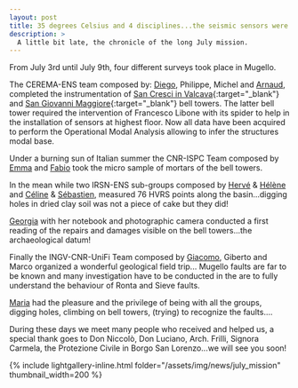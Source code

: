 ```yaml
---
layout: post
title: 35 degrees Celsius and 4 disciplines...the seismic sensors were on fire and researchers on the field as well....but we did it!!
description: >
  A little bit late, the chronicle of the long July mission.
---
```


From July 3rd until July 9th, four different surveys took place in Mugello.

The CEREMA-ENS team composed by: [Diego](/consortium/diego), Philippe, Michel and [Arnaud](/consortium/arnaud), completed the instrumentation of [San Cresci in Valcava](https://goo.gl/maps/SPjGubrE4GJeVRds7){:target="_blank"} and [San Giovanni Maggiore](https://goo.gl/maps/hfAQDeD4nH7Qhob97){:target="_blank"} bell towers. The latter bell tower required the intervention of Francesco Libone with its spider to help in the installation of sensors at highest floor.
Now all data have been acquired to perform the Operational Modal Analysis allowing to infer the structures modal base.

Under a burning sun of Italian summer the CNR-ISPC Team composed by [Emma](/consortium/emma) and [Fabio](/consortium/fabio) took the micro sample of mortars of the bell towers.

In the mean while two IRSN-ENS sub-groups composed by [Hervé](/consortium/herve) & [Hélène](/consortium/helenelc) and [Céline](/consortium/celine) & [Sébastien](/consortium/seb), measured 76 HVRS points along the basin...digging holes in dried clay soil was not a piece of cake but they did! 

[Georgia](/consortium/georgia) with her notebook and photographic camera conducted a first reading of the repairs and damages visible on the bell towers...the archaeological datum!

Finally the INGV-CNR-UniFi Team composed by [Giacomo](/consortium/giacomo), Giberto and Marco organized a wonderful geological field trip... Mugello faults are far to be known and many investigation have to be conducted in the are to fully understand the behaviour of Ronta and Sieve faults.

[Maria](/consortium/maria) had the pleasure and the privilege of being with all the groups, digging holes, climbing on bell towers, (trying) to recognize the faults....

During these days we meet many people who received and helped us, a special thank goes to Don Niccolò, Don Luciano, Arch. Frilli, Signora Carmela, the Protezione Civile in Borgo San Lorenzo...we will see you soon!   
 

{% include lightgallery-inline.html folder="/assets/img/news/july_mission" thumbnail_width=200 %}



